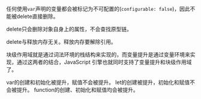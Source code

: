<!--
 * @Author       : BigDgreen
 * @Date         : 2020-07-27 22:54:09
 * @LastEditors  : BigDgreen
 * @LastEditTime : 2020-08-14 21:49:03
 * @FilePath     : \前端知识点总结\JS\js变量\readme.md
--> 
任何使用`var`声明的变量都会被标记为不可配置的(`configurable: false`)，因此不能被delete直接删除。

delete只会删除对象自身上的属性，不会查找原型链。

delete与释放内存无关。释放内存要解除引用。

块级作用域就是通过词法环境的栈结构来实现的，而变量提升是通过变量环境来实现，通过这两者的结合，JavaScript 引擎也就同时支持了变量提升和块级作用域了。

var的创建和初始化被提升，赋值不会被提升。
let的创建被提升，初始化和赋值不会被提升。
function的创建、初始化和赋值均会被提升。